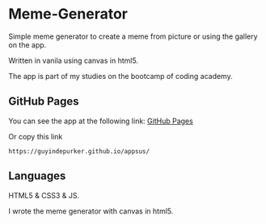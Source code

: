 # Meme-Generator
Simple meme generator to create a meme from picture or using the gallery on the app.

Written in vanila using canvas in html5.

The app is part of my studies on the bootcamp of coding academy.

## GitHub Pages
You can see the app at the following link:
[GitHub Pages](https://guyindepurker.github.io/appsus/)

Or copy this link

`https://guyindepurker.github.io/appsus/`

## Languages
HTML5 & CSS3 & JS.

I wrote the meme generator with canvas in html5.
